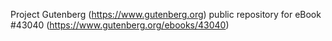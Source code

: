 Project Gutenberg (https://www.gutenberg.org) public repository for eBook #43040 (https://www.gutenberg.org/ebooks/43040)
